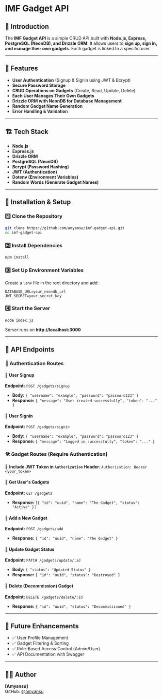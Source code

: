 # IMF Gadget API

## 🚀 Introduction
The **IMF Gadget API** is a simple CRUD API built with **Node.js, Express, PostgreSQL (NeonDB), and Drizzle ORM**. It allows users to **sign up, sign in, and manage their own gadgets**. Each gadget is linked to a specific user.

---

## 📌 Features
- **User Authentication** (Signup & Signin using JWT & Bcrypt)
- **Secure Password Storage**
- **CRUD Operations on Gadgets** (Create, Read, Update, Delete)
- **Each User Manages Their Own Gadgets**
- **Drizzle ORM with NeonDB for Database Management**
- **Random Gadget Name Generation**
- **Error Handling & Validation**

---

## 🏗️ Tech Stack
- **Node.js**
- **Express.js**
- **Drizzle ORM**
- **PostgreSQL (NeonDB)**
- **Bcrypt (Password Hashing)**
- **JWT (Authentication)**
- **Dotenv (Environment Variables)**
- **Random Words (Generate Gadget Names)**

---

## 🔧 Installation & Setup

### 1️⃣ Clone the Repository
```sh
git clone https://github.com/amyansu/imf-gadget-api.git
cd imf-gadget-api
```

### 2️⃣ Install Dependencies
```sh
npm install
```

### 3️⃣ Set Up Environment Variables
Create a `.env` file in the root directory and add:
```env
DATABASE_URL=your_neondb_url
JWT_SECRET=your_secret_key
```

### 4️⃣ Start the Server
```sh
node index.js
```
Server runs on **http://localhost:3000**

---

## 📌 API Endpoints

### 📝 **Authentication Routes**

#### 🔹 **User Signup**
**Endpoint:** `POST /gadgets/signup`
- **Body:** `{ "username": "example", "password": "password123" }`
- **Response:** `{ "message": "User created successfully", "token": "..." }`

#### 🔹 **User Signin**
**Endpoint:** `POST /gadgets/signin`
- **Body:** `{ "username": "example", "password": "password123" }`
- **Response:** `{ "message": "Logged in successfully", "token": "..." }`

### 🛠️ **Gadget Routes (Require Authentication)**
🔹 **Include JWT Token in `Authorization` Header**: `Authorization: Bearer <your_token>`

#### 📌 **Get User's Gadgets**
**Endpoint:** `GET /gadgets`
- **Response:** `[{ "id": "uuid", "name": "The Gadget", "status": "Active" }]`

#### 📌 **Add a New Gadget**
**Endpoint:** `POST /gadgets/add`
- **Response:** `{ "id": "uuid", "name": "The Gadget" }`

#### 📌 **Update Gadget Status**
**Endpoint:** `PATCH /gadgets/update/:id`
- **Body:** `{ "status": "Updated Status" }`
- **Response:** `{ "id": "uuid", "status": "Destroyed" }`

#### 📌 **Delete (Decommission) Gadget**
**Endpoint:** `DELETE /gadgets/delete/:id`
- **Response:** `{ "id": "uuid", "status": "Decommissioned" }`

---

## 🚀 Future Enhancements
- ✅ User Profile Management
- ✅ Gadget Filtering & Sorting
- ✅ Role-Based Access Control (Admin/User)
- ✅ API Documentation with Swagger

---

## 👨‍💻 Author
**[Amyansu]**  
GitHub: [@amyansu](https://github.com/amyansu)

